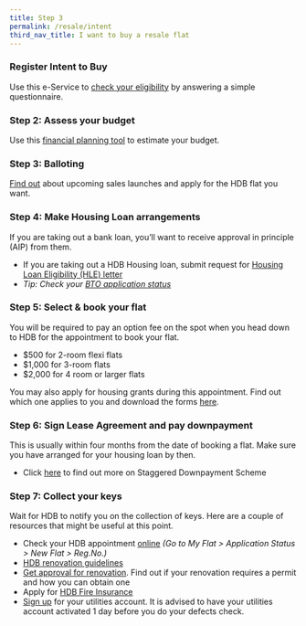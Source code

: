 ```yaml
---
title: Step 3
permalink: /resale/intent
third_nav_title: I want to buy a resale flat
---
```


### Register Intent to Buy

Use this e-Service to [check your eligibility](https://services2.hdb.gov.sg/webapp/BP13EligCheck/BP13SHome?strSystem=CHECK
) by answering a simple questionnaire.

### Step 2: Assess your budget

Use this [financial planning tool](https://services2.hdb.gov.sg/webapp/BP13FINPLAN1/BP13J020) to estimate your budget.

### Step 3: Balloting 

[Find out](https://www.hdb.gov.sg/cs/infoweb/residential/buying-a-flat/new/bto-sbf) about upcoming sales launches and apply for the HDB flat you want.

### Step 4: Make Housing Loan arrangements

If you are taking out a bank loan, you’ll want to receive approval in principle (AIP) from them.
  - If you are taking out a HDB Housing loan, submit request for [Housing Loan Eligibility (HLE) letter](https://services2.hdb.gov.sg/webapp/BP27AWHLEApplication/BP27SHome)
  - *Tip: Check your [BTO application status](https://www.hdb.gov.sg/cs/infoweb/residential/buying-a-flat/new/application-status&rendermode=preview)*
  
### Step 5: Select & book your flat

You will be required to pay an option fee on the spot when you head down to HDB for the appointment to book your flat.
- $500 for 2-room flexi flats
- $1,000 for 3-room flats 
- $2,000 for 4 room or larger flats

You may also apply for housing grants during this appointment. Find out which one applies to you and download the forms [here](https://www.hdb.gov.sg/cs/infoweb/residential/buying-a-flat/new/cpf-housing-grants-for-hdb-flats).

### Step 6: Sign Lease Agreement and pay downpayment

This is usually within four months from the date of booking a flat. Make sure you have arranged for your housing loan by then.

- Click [here](https://www.hdb.gov.sg/cs/infoweb/residential/buying-a-flat/new/staggered-downpayment-scheme) to find out more on Staggered Downpayment Scheme

### Step 7: Collect your keys

Wait for HDB to notify you on the collection of keys. Here are a couple of resources that might be useful at this point.

- Check your HDB appointment [online](https://services2.hdb.gov.sg/webapp/SX05AWSPCP/SX05PSPCPLogin.jsp) *(Go to My Flat > Application Status > New Flat > Reg.No.)*
- [HDB renovation guidelines ](https://www.hdb.gov.sg/cs/infoweb/residential/living-in-an-hdb-flat/renovation&rendermode=preview)
- [Get approval for renovation](https://www.hdb.gov.sg/cs/infoweb/residential/living-in-an-hdb-flat/renovation/applying-for-approval). Find out if your renovation requires a permit and how you can obtain one
- Apply for [HDB Fire Insurance](https://www.hdb.gov.sg/cs/infoweb/residential/living-in-an-hdb-flat/fire-insurance)
- [Sign up](https://www.spgroup.com.sg/home) for your utilities account. It is advised to have your utilities account activated 1 day before you do your defects check.
